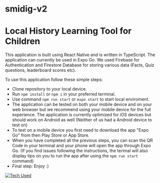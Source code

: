 # smidig-v2
Local History Learning Tool for Children
========================================

This application is built using React Native and is written in TypeScript. The application can currently be used in Expo Go.
We used Firebase for Authentication and Firestore Database for storing various data (Facts, Quiz questions, leaderboard scores etc). 

To use this application follow these simple steps:
- Clone repository to your local device.
- Run ```npm install``` or ```npm i``` in your preferred terminal.
- Use command ```npm run start``` or ```expo start``` to start local enviroment.
- The application can be tested on both your mobile device and on your web browser but we recommend using your mobile device
for the full experience. The application is currently optimized for iOS devices but should work on Android as well (Neither of us had a Android device to test on)
- To test on a mobile device you first need to download the app "Expo Go" from then Play Store or App Store.
- When you have completed all the previous steps, you can scan the QR Code in your terminal and your phone will open the app through Expo Go.
(If you find issues following the instructions, the terimal will also display tips on you to run the app after using the ```npm run start``` command)
- Final step: Enjoy :)

[![Tech Used](https://skillicons.dev/icons?i=react,ts,firebase&perline=3)](https://skillicons.dev)
